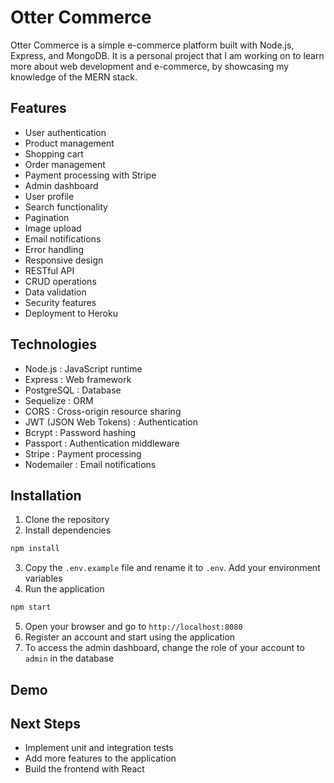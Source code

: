 # Otter Commerce #

Otter Commerce is a simple e-commerce platform built with Node.js, Express, and MongoDB. 
It is a personal project that I am working on to learn more about web development and e-commerce, by showcasing my knowledge of the MERN stack.


## Features ##
- User authentication
- Product management
- Shopping cart
- Order management
- Payment processing with Stripe
- Admin dashboard
- User profile
- Search functionality
- Pagination
- Image upload
- Email notifications
- Error handling
- Responsive design
- RESTful API
- CRUD operations
- Data validation
- Security features
- Deployment to Heroku


## Technologies ##
- Node.js : JavaScript runtime
- Express : Web framework
- PostgreSQL : Database
- Sequelize : ORM
- CORS : Cross-origin resource sharing
- JWT (JSON Web Tokens) : Authentication
- Bcrypt : Password hashing
- Passport : Authentication middleware
- Stripe : Payment processing
- Nodemailer : Email notifications


## Installation ##
1. Clone the repository
2. Install dependencies
```bash
npm install
```
3. Copy the `.env.example` file and rename it to `.env`. Add your environment variables
4. Run the application
```bash
npm start
```
5. Open your browser and go to `http://localhost:8080`
6. Register an account and start using the application
7. To access the admin dashboard, change the role of your account to `admin` in the database


## Demo ##


## Next Steps ##
- Implement unit and integration tests
- Add more features to the application
- Build the frontend with React
